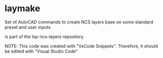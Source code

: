 # laymake

Set of AutoCAD commands to create NCS layers base on some standard preset and user inputs

is part of the lsp-ncs-layers repository

NOTE: This code was created with "VsCode Snippets". Therefore, it should be edited with "Visual Studio Code"
